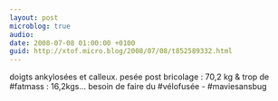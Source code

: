 ```yaml
---
layout: post
microblog: true
audio: 
date: 2008-07-08 01:00:00 +0100
guid: http://xtof.micro.blog/2008/07/08/t852589332.html
---
```

doigts ankylosées et calleux. pesée post bricolage : 70,2 kg &amp; trop de #fatmass : 16,2kgs... besoin de faire du #vélofusée - #maviesansbug
